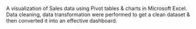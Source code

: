 A visualization of Sales data using Pivot tables & charts in Microsoft Excel.
Data cleaning, data transformation were performed to get a clean dataset & then converted it into an effective dashboard.
